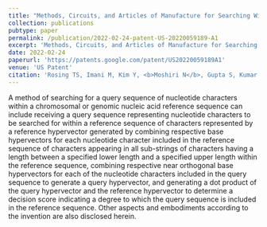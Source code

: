```yaml
---
title: "Methods, Circuits, and Articles of Manufacture for Searching Within a Genomic Reference Sequence for Queried Target Sequence Using Hyper-Dimensional Computing Techniques"
collection: publications
pubtype: paper
permalink: /publication/2022-02-24-patent-US-20220059189-A1
excerpt: 'Methods, Circuits, and Articles of Manufacture for Searching Within a Genomic Reference Sequence for Queried Target Sequence Using Hyper-Dimensional Computing Techniques'
date: 2022-02-24
paperurl: 'https://patents.google.com/patent/US20220059189A1'
venue: 'US Patent'
citation: 'Rosing TS, Imani M, Kim Y, <b>Moshiri N</b>, Gupta S, Kumar V (2022). "Methods, Circuits, and Articles of Manufacture for Searching Within a Genomic Reference Sequence for Queried Target Sequence Using Hyper-Dimensional Computing Techniques." <a href="https://patents.google.com/patent/US20220059189A1" target="_blank">Patent: US-20220059189-A1</a>'
---
```

A method of searching for a query sequence of nucleotide characters within a chromosomal or genomic nucleic acid reference sequence can include receiving a query sequence representing nucleotide characters to be searched for within a reference sequence of characters represented by a reference hypervector generated by combining respective base hypervectors for each nucleotide character included in the reference sequence of characters appearing in all sub-strings of characters having a length between a specified lower length and a specified upper length within the reference sequence, combining respective near orthogonal base hypervectors for each of the nucleotide characters included in the query sequence to generate a query hypervector, and generating a dot product of the query hypervector and the reference hypervector to determine a decision score indicating a degree to which the query sequence is included in the reference sequence. Other aspects and embodiments according to the invention are also disclosed herein.
